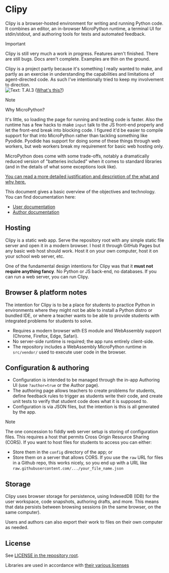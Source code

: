 # Clipy

Clipy is a browser-hosted environment for writing and running Python code. It combines an editor, an in-browser MicroPython runtime, a terminal UI for stdin/stdout, and authoring tools for tests and automated feedback.

> [!IMPORTANT]
> Clipy is still very much a work in progress. Features aren't finished. There are still bugs.
> Docs aren't complete. Examples are thin on the ground.

Clipy is a project partly because it's something I really wanted to make, and partly as an exercise in
understanding the capabilities and limitations of agent-directed code. As such I've intentionally tried
to keep my involvement to direction.  
![Text: T.AI.3](https://img.shields.io/badge/Text-T.AI.3-blue) ([What's this?](https://www.badgeai.org/faq))

> [!NOTE]
> Why MicroPython?
>
> It's little, so loading the page for running and testing code is faster. Also the runtime has a few
> hacks to make `input` talk to the JS front-end properly and let the front-end break into blocking
> code. I figured it'd be easier to compile support for that into MicroPython rather than tackling
> something like Pyodide. Pyodide has support for doing some of these things through web workers, but
> web workers break my requirement for basic web hosting only.
>
> MicroPython does come with some trade-offs, notably a dramatically reduced version of "batteries
> included" when it comes to standard libraries (and in the details of what some exceptions look like).
>
> [You can read a more detailed justification and description of the what and why here.](docs/author/README.md)

This document gives a basic overview of the objectives and technology. You can find documentation here:
- [User documentation](docs/user/README.md)
- [Author documentation](docs/author/basic_interface.md)

## Hosting

Clipy is a static web app. Serve the repository root with any simple static file server and open it in a modern browser. I host it through GitHub Pages but any basic web host should work. Host it on your own computer,
host it on your school web server, etc.

One of the fundamental design intentions for Clipy was that it **must not require anything fancy**. No
Python or JS back-end, no databases. If you can run a web server, you can run Clipy.

## Browser & platform notes

The intention for Clipy is to be a place for students to practice Python in environments where they
might not be able to install a Python distro or bundled IDE, or where a teacher wants to be able to
provide students with integrated problems for students to solve.

- Requires a modern browser with ES module and WebAssembly support (Chrome, Firefox, Edge, Safari).
- No server-side runtime is required; the app runs entirely client-side.
- The repository includes a WebAssembly MicroPython runtime in `src/vendor/` used to execute user code in the browser.

## Configuration & authoring

- Configuration is intended to be managed through the in-app Authoring UI (use `?author=true` or the Author page).
- The authoring page allows teachers to create problems for students, define feedback rules to trigger as students write their code, and create unit tests to verify that student code does what it is supposed to.
- Configuration is via JSON files, but the intention is this is all generated by the app.

> [!NOTE]
> The one concession to fiddly web server setup is storing of configuration files. This requires a host that
> permits Cross Origin Resource Sharing (CORS). If you want to host files for students to access you
> can either:
> - Store them in the `config` directory of the app; or
> - Store them on a server that allows CORS. If you use the `raw` URL for files in a Github repo, this works
> nicely, so you end up with a URL like `raw.githubusercontent.com/.../your_file_name.json`

## Storage

Clipy uses browser storage for persistence, using IndexedDB (IDB) for the user workspace, code snapshots,
authoring drafts, and more. This means that data persists between browsing sessions (in the same browser,
on the same computer).

Users and authors can also export their work to files on their own computer as needed.

## License

See [LICENSE in the repository root](LICENSE).

Libraries are used in accordance with [their various licenses](src/vendor/README.md)
